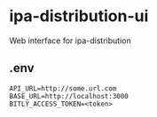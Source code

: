 # ipa-distribution-ui
Web interface for ipa-distribution

## .env
```
API_URL=http://some.url.com
BASE_URL=http://localhost:3000
BITLY_ACCESS_TOKEN=<token>
```
